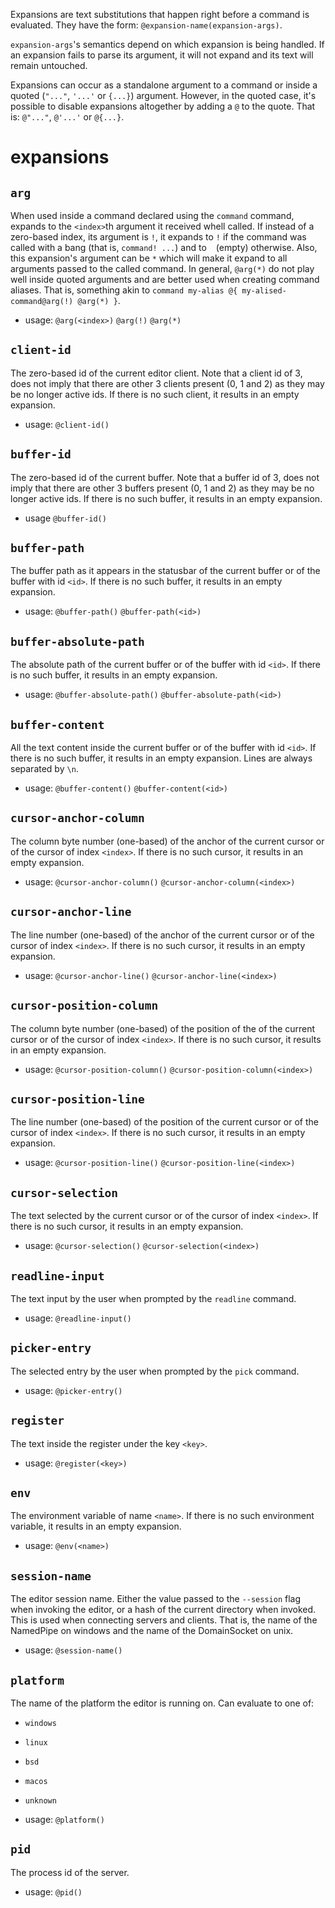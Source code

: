 Expansions are text substitutions that happen right before a command is evaluated.
They have the form: `@expansion-name(expansion-args)`.

`expansion-args`'s semantics depend on which expansion is being handled.
If an expansion fails to parse its argument, it will not expand and its text will remain untouched.

Expansions can occur as a standalone argument to a command or inside a quoted (`"..."`, `'...'` or `{...}`) argument.
However, in the quoted case, it's possible to disable expansions altogether by adding a `@` to the quote.
That is: `@"..."`, `@'...'` or `@{...}`.

# expansions

## `arg`
When used inside a command declared using the `command` command, expands to the `<index>`th argument it received whell called.
If instead of a zero-based index, its argument is `!`, it expands to `!` if the command was called with a bang
(that is, `command! ...`) and to ` ` (empty) otherwise.
Also, this expansion's argument can be `*` which will make it expand to all arguments passed to the called command.
In general, `@arg(*)` do not play well inside quoted arguments and are better used when creating command aliases.
That is, something akin to `command my-alias @{ my-alised-command@arg(!) @arg(*) }`.
- usage: `@arg(<index>)` `@arg(!)` `@arg(*)`

## `client-id`
The zero-based id of the current editor client.
Note that a client id of 3, does not imply that there are other 3 clients present (0, 1 and 2)
as they may be no longer active ids.
If there is no such client, it results in an empty expansion.
- usage: `@client-id()`

## `buffer-id`
The zero-based id of the current buffer.
Note that a buffer id of 3, does not imply that there are other 3 buffers present (0, 1 and 2)
as they may be no longer active ids.
If there is no such buffer, it results in an empty expansion.
- usage `@buffer-id()`

## `buffer-path`
The buffer path as it appears in the statusbar of the current buffer or of the buffer with id `<id>`.
If there is no such buffer, it results in an empty expansion.
- usage: `@buffer-path()` `@buffer-path(<id>)`

## `buffer-absolute-path`
The absolute path of the current buffer or of the buffer with id `<id>`.
If there is no such buffer, it results in an empty expansion.
- usage: `@buffer-absolute-path()` `@buffer-absolute-path(<id>)`

## `buffer-content`
All the text content inside the current buffer or of the buffer with id `<id>`.
If there is no such buffer, it results in an empty expansion.
Lines are always separated by `\n`.
- usage: `@buffer-content()` `@buffer-content(<id>)`

## `cursor-anchor-column`
The column byte number (one-based) of the anchor of the current cursor or of the cursor of index `<index>`.
If there is no such cursor, it results in an empty expansion.
- usage: `@cursor-anchor-column()` `@cursor-anchor-column(<index>)`

## `cursor-anchor-line`
The line number (one-based) of the anchor of the current cursor or of the cursor of index `<index>`.
If there is no such cursor, it results in an empty expansion.
- usage: `@cursor-anchor-line()` `@cursor-anchor-line(<index>)`

## `cursor-position-column`
The column byte number (one-based) of the position of the of the current cursor or of the cursor of index `<index>`.
If there is no such cursor, it results in an empty expansion.
- usage: `@cursor-position-column()` `@cursor-position-column(<index>)`

## `cursor-position-line`
The line number (one-based) of the position of the current cursor or of the cursor of index `<index>`.
If there is no such cursor, it results in an empty expansion.
- usage: `@cursor-position-line()` `@cursor-position-line(<index>)`

## `cursor-selection`
The text selected by the current cursor or of the cursor of index `<index>`.
If there is no such cursor, it results in an empty expansion.
- usage: `@cursor-selection()` `@cursor-selection(<index>)`

## `readline-input`
The text input by the user when prompted by the `readline` command.
- usage: `@readline-input()`

## `picker-entry`
The selected entry by the user when prompted by the `pick` command.
- usage: `@picker-entry()`

## `register`
The text inside the register under the key `<key>`.
- usage: `@register(<key>)`

## `env`
The environment variable of name `<name>`.
If there is no such environment variable, it results in an empty expansion.
- usage: `@env(<name>)`

## `session-name`
The editor session name.
Either the value passed to the `--session` flag when invoking the editor, or a hash of the current directory when invoked.
This is used when connecting servers and clients.
That is, the name of the NamedPipe on windows and the name of the DomainSocket on unix.
- usage: `@session-name()`

## `platform`
The name of the platform the editor is running on.
Can evaluate to one of:
- `windows`
- `linux`
- `bsd`
- `macos`
- `unknown`

- usage: `@platform()`

## `pid`
The process id of the server.
- usage: `@pid()`
